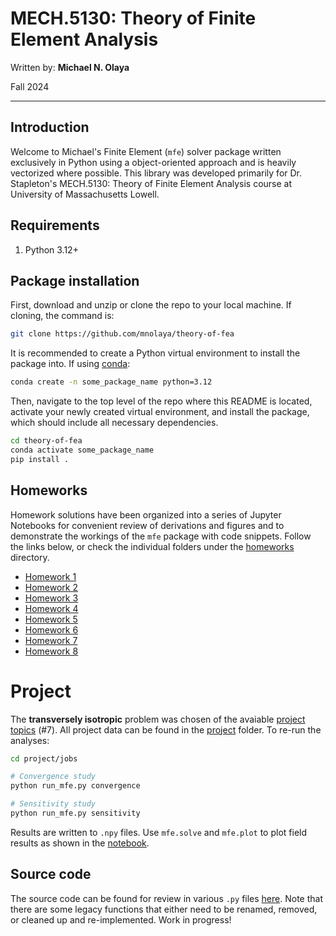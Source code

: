 # MECH.5130: Theory of Finite Element Analysis

Written by: **Michael N. Olaya**

Fall 2024

---

## Introduction

Welcome to Michael's Finite Element (`mfe`) solver package written exclusively in Python using a object-oriented approach and is heavily vectorized where possible. This library was developed primarily for Dr. Stapleton's MECH.5130: Theory of Finite Element Analysis course at University of Massachusetts Lowell.

## Requirements

1. Python 3.12+

## Package installation

First, download and unzip or clone the repo to your local machine. If cloning, the command is:

```bash
git clone https://github.com/mnolaya/theory-of-fea
```

It is recommended to create a Python virtual environment to install the package into. If using [conda](https://docs.anaconda.com/miniconda/):

```bash
conda create -n some_package_name python=3.12
```

Then, navigate to the top level of the repo where this README is located, activate your newly created virtual environment, and install the package, which should include all necessary dependencies.

```bash
cd theory-of-fea
conda activate some_package_name
pip install .
```

## Homeworks

Homework solutions have been organized into a series of Jupyter Notebooks for convenient review of derivations and figures and to demonstrate the workings of the `mfe` package with code snippets. Follow the links below, or check the individual folders under the [homeworks](./homeworks/) directory.

- [Homework 1](./homeworks/hw1/hw1_soln.ipynb)
- [Homework 2](./homeworks/hw2/hw2_soln.ipynb)
- [Homework 3](./homeworks/hw3/hw3_soln.ipynb)
- [Homework 4](./homeworks/hw4/hw4_soln.ipynb)
- [Homework 5](./homeworks/hw5/hw5_soln.ipynb)
- [Homework 6](./homeworks/hw6/hw6_soln.ipynb)
- [Homework 7](./homeworks/hw7/hw7_soln.ipynb)
- [Homework 8](./homeworks/hw8/hw8_soln.ipynb)

# Project

The **transversely isotropic** problem was chosen of the avaiable [project topics](./project/project_description.pdf) (#7). All project data can be found in the [project](./project/) folder. To re-run the analyses:

```Bash
cd project/jobs

# Convergence study
python run_mfe.py convergence

# Sensitivity study
python run_mfe.py sensitivity
```

Results are written to `.npy` files. Use `mfe.solve` and `mfe.plot` to plot field results as shown in the [notebook](./project/project_soln.ipynb).

## Source code

The source code can be found for review in various `.py` files [here](./mfe). Note that there are some legacy functions that either need to be renamed, removed, or cleaned up and re-implemented. Work in progress!